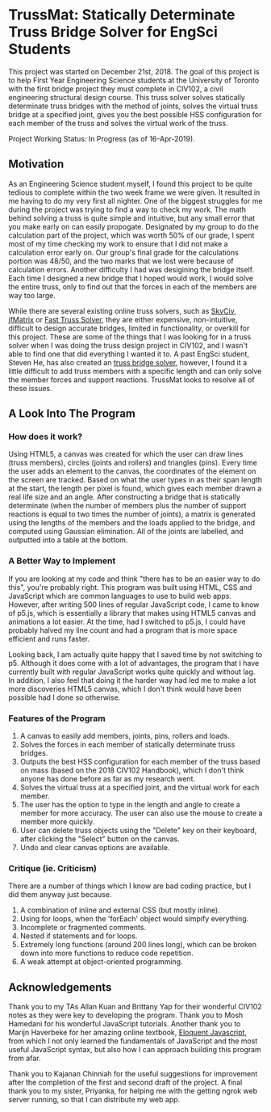 # TrussMat: Statically Determinate Truss Bridge Solver for EngSci Students
This project was started on December 21st, 2018. The goal of this project is to help First Year Engineering Science students at the University of Toronto with the first bridge project they must complete in CIV102, a civil engineering structural design course. This truss solver solves statically determinate truss bridges with the method of joints, solves the virtual truss bridge at a specified joint, gives you the best possible HSS configuration for each member of the truss and solves the virtual work of the truss.

Project Working Status: In Progress (as of 16-Apr-2019).

## Motivation
As an Engineering Science student myself, I found this project to be quite tedious to complete within the two week frame we were given. It resulted in me having to do my very first all nighter. One of the biggest struggles for me during the project was trying to find a way to check my work. The math behind solving a truss is quite simple and intuitive, but any small error that you make early on can easily propogate. Designated by my group to do the calculation part of the project, which was worth 50% of our grade, I spent most of my time checking my work to ensure that I did not make a calculation error early on. Our group's final grade for the calculations portion was 48/50, and the two marks that we lost were because of calculation errors. Another difficulty I had was desigining the bridge itself. Each time I designed a new bridge that I hoped would work, I would solve the entire truss, only to find out that the forces in each of the members are way too large.

While there are several existing online truss solvers, such as [SkyCiv](https://skyciv.com/), [jfMatrix](http://jfmatrix.com/Analysis) or [Fast Truss Solver](https://www.microsoft.com/en-us/p/fast-truss-solver/9pc290v41k2q), they are either expensive, non-intuitive, difficult to design accurate bridges, limited in functionality, or overkill for this project. These are some of the things that I was looking for in a truss solver when I was doing the truss design project in CIV102, and I wasn't able to find one that did everything I wanted it to. A past EngSci student, Steven He, has also created an [truss bridge solver](http://engsci.stevenhe.com/trusssolver2), however, I found it a little difficult to add truss members with a specific length and can only solve the member forces and support reactions. TrussMat looks to resolve all of these issues.

## A Look Into The Program
### How does it work?
Using HTML5, a canvas was created for which the user can draw lines (truss members), circles (joints and rollers) and triangles (pins). Every time the user adds an element to the canvas, the coordinates of the element on the screen are tracked. Based on what the user types in as their span length at the start, the length per pixel is found, which gives each member drawn a real life size and an angle. After constructing a bridge that is statically determinate (when the number of members plus the number of support reactions is equal to two times the number of joints), a matrix is generated using the lengths of the members and the loads applied to the bridge, and computed using Gaussian elimination. All of the joints are labelled, and outputted into a table at the bottom.

### A Better Way to Implement
If you are looking at my code and think "there has to be an easier way to do this", you're probably right. This program was built using HTML, CSS and JavaScript which are common languages to use to build web apps. However, after writing 500 lines of regular JavaScript code, I came to know of p5.js, which is essentially a library that makes using HTML5 canvas and animations a lot easier. At the time, had I switched to p5.js, I could have probably halved my line count and had a program that is more space efficient and runs faster.

Looking back, I am actually quite happy that I saved time by not switching to p5. Although it does come with a lot of advantages, the program that I have currently built with regular JavaScript works quite quickly and without lag. In addition, I also feel that doing it the harder way had led me to make a lot more discoveries HTML5 canvas, which I don't think would have been possible had I done so otherwise.

### Features of the Program
1. A canvas to easily add members, joints, pins, rollers and loads.
2. Solves the forces in each member of statically determinate truss bridges.
3. Outputs the best HSS configuration for each member of the truss based on mass (based on the 2018 CIV102 Handbook), which I don't think anyone has done before as far as my research went.
4. Solves the virtual truss at a specified joint, and the virtual work for each member.
5. The user has the option to type in the length and angle to create a member for more accuracy. The user can also use the mouse to create a member more quickly.
6. User can delete truss objects using the "Delete" key on their keyboard, after clicking the "Select" button on the canvas.
7. Undo and clear canvas options are available.

### Critique (ie. Criticism)
There are a number of things which I know are bad coding practice, but I did them anyway just because.
1. A combination of inline and external CSS (but mostly inline).
2. Using for loops, when the 'forEach' object would simpify everything.
3. Incomplete or fragmented comments.
4. Nested if statements and for loops.
5. Extremely long functions (around 200 lines long), which can be broken down into more functions to reduce code repetition.
6. A weak attempt at object-oriented programming.

## Acknowledgements
Thank you to my TAs Allan Kuan and Brittany Yap for their wonderful CIV102 notes as they were key to developing the program. Thank you to Mosh Hamedani for his wonderful JavaScript tutorials. Another thank you to Marijn Haverbeke for her amazing online textbook, [Eloquent Javascript](https://eloquentjavascript.net/), from which I not only learned the fundamentals of JavaScript and the most useful JavaScript syntax, but also how I can approach building this program from afar.

Thank you to Kajanan Chinniah for the useful suggestions for improvement after the completion of the first and second draft of the project. A final thank you to my sister, Priyanka, for helping me with the getting ngrok web server running, so that I can distribute my web app.